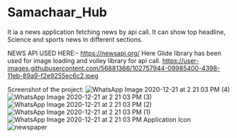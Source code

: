 # Samachaar_Hub
It ia a news application fetching news by api call.
It can show top headline, Science and sports news in different sections.


NEWS API USED HERE:- https://newsapi.org/
Here Glide library has been used for image loading and volley library for api call.
https://user-images.githubusercontent.com/56881366/102757944-09985400-4398-11eb-89a9-f2e9255ec6c2.jpeg

Screenshot of the project:
![WhatsApp Image 2020-12-21 at 2 21 03 PM (4)](https://user-images.githubusercontent.com/56881366/102757922-02714600-4398-11eb-9fb5-806b302fa097.jpeg)
![WhatsApp Image 2020-12-21 at 2 21 03 PM (3)](https://user-images.githubusercontent.com/56881366/102757931-069d6380-4398-11eb-8981-a1cf7b049f0d.jpeg)
![WhatsApp Image 2020-12-21 at 2 21 03 PM (2)](https://user-images.githubusercontent.com/56881366/102757939-08672700-4398-11eb-86dc-076188f63565.jpeg)
![WhatsApp Image 2020-12-21 at 2 21 03 PM (1)](https://user-images.githubusercontent.com/56881366/102757942-08ffbd80-4398-11eb-96dc-f31104add7b3.jpeg)
![WhatsApp Image 2020-12-21 at 2 21 03 PM](https://user-images.githubusercontent.com/56881366/102757944-09985400-4398-11eb-89a9-f2e9255ec6c2.jpeg)
Application Icon
![newspaper](https://user-images.githubusercontent.com/56881366/102757947-0a30ea80-4398-11eb-90fd-d24bdf8f1284.png)
